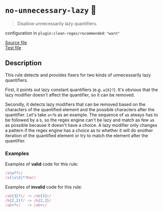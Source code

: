 # `no-unnecessary-lazy` :wrench:

> Disallow unnecessarily lazy quantifiers.

configuration in `plugin:clean-regex/recommended`: `"warn"`

<!-- prettier-ignore -->
[Source file](https://github.com/RunDevelopment/eslint-plugin-clean-regex/blob/master/lib/rules/no-unnecessary-lazy.ts) <br> [Test file](https://github.com/RunDevelopment/eslint-plugin-clean-regex/blob/master/tests/lib/rules/no-unnecessary-lazy.ts)

## Description

This rule detects and provides fixers for two kinds of unnecessarily lazy
quantifiers.

First, it points out lazy constant quantifiers (e.g. `a{6}?`). It's obvious that
the lazy modifier doesn't affect the quantifier, so it can be removed.

Secondly, it detects lazy modifiers that can be removed based on the characters
of the quantified element and the possible characters after the quantifier.
Let's take `a+?b` as an example. The sequence of `a`s always has to be followed
by a `b`, so the regex engine can't be lazy and match as few `a`s as possible
because it doesn't have a choice. A lazy modifier only changes a pattern if the
regex engine has a choice as to whether it will do another iteration of the
quantified element or try to match the element after the quantifier.

### Examples

Examples of **valid** code for this rule:

<!-- prettier-ignore -->
```js
/a\w??c/
/a[\s\S]*?bar/
```

Examples of **invalid** code for this rule:

<!-- prettier-ignore -->
```js
/ab{3}?c/ -> /ab{3}c/
/b{2,2}?/ -> /b{2,2}/
/ab+?c/   -> /ab+c/
```
